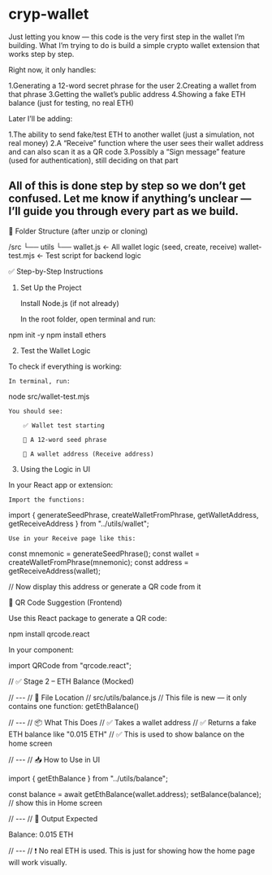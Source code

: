# cryp-wallet
Just letting you know — this code is the very first step in the wallet I’m building.
What I’m trying to do is build a simple crypto wallet extension that works step by step.

Right now, it only handles:

1.Generating a 12-word secret phrase for the user
2.Creating a wallet from that phrase
3.Getting the wallet’s public address
4.Showing a fake ETH balance (just for testing, no real ETH)

Later I’ll be adding:

1.The ability to send fake/test ETH to another wallet (just a simulation, not real money)
2.A “Receive” function where the user sees their wallet address and can also scan it as a QR code
3.Possibly a “Sign message” feature (used for authentication), still deciding on that part

All of this is done step by step so we don’t get confused. Let me know if anything’s unclear — I’ll guide you through every part as we build.
------------------------------------------------------------------------------------------------------
📁 Folder Structure (after unzip or cloning)

/src
  └── utils
        └── wallet.js        ← All wallet logic (seed, create, receive)
wallet-test.mjs              ← Test script for backend logic

✅ Step-by-Step Instructions
1. Set Up the Project

    Install Node.js (if not already)

    In the root folder, open terminal and run:

npm init -y
npm install ethers

2. Test the Wallet Logic

To check if everything is working:

    In terminal, run:

node src/wallet-test.mjs

    You should see:

        ✅ Wallet test starting

        🔐 A 12-word seed phrase

        🏦 A wallet address (Receive address)

3. Using the Logic in UI

In your React app or extension:

    Import the functions:

import {
  generateSeedPhrase,
  createWalletFromPhrase,
  getWalletAddress,
  getReceiveAddress
} from "../utils/wallet";

    Use in your Receive page like this:

const mnemonic = generateSeedPhrase();
const wallet = createWalletFromPhrase(mnemonic);
const address = getReceiveAddress(wallet);

// Now display this address or generate a QR code from it

🧾 QR Code Suggestion (Frontend)

Use this React package to generate a QR code:

npm install qrcode.react

In your component:

import QRCode from "qrcode.react";

<QRCode value={address} />

// ✅ Stage 2 – ETH Balance (Mocked)

// ---
// 📁 File Location
// src/utils/balance.js
// This file is new — it only contains one function: getEthBalance()

// ---
// 📦 What This Does
// ✅ Takes a wallet address
// ✅ Returns a fake ETH balance like "0.015 ETH"
// ✅ This is used to show balance on the home screen

// ---
// 📥 How to Use in UI

import { getEthBalance } from "../utils/balance";

const balance = await getEthBalance(wallet.address);
setBalance(balance); // show this in Home screen

// ---
// 🧪 Output Expected

Balance: 0.015 ETH

// ---
// ❗ No real ETH is used. This is just for showing how the home page will work visually.
